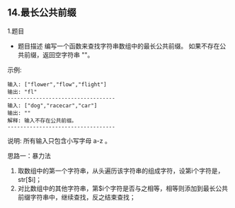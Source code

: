 14.最长公共前缀
---
1.题目
- 题目描述
编写一个函数来查找字符串数组中的最长公共前缀。
如果不存在公共前缀，返回空字符串 ""。

示例:
```
输入: ["flower","flow","flight"]
输出: "fl"
----------------------------------
输入: ["dog","racecar","car"]
输出: ""
解释: 输入不存在公共前缀。
----------------------------------
```
说明:
所有输入只包含小写字母 a-z 。

思路一：暴力法
1. 取数组中的第一个字符串，从头遍历该字符串的组成字符，设第i个字符是，str[$i]；
2. 对比数组中的其他字符串，第$i个字符是否与之相等，相等则添加到最长公共前缀字符串中，继续查找，反之结束查找；